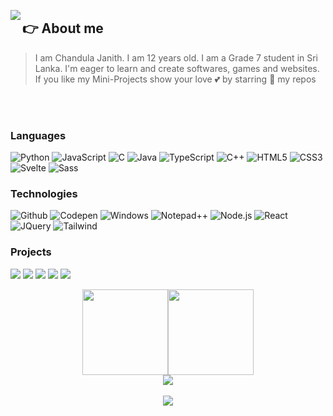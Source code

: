 <p align="right">
 <img src="https://user-images.githubusercontent.com/91379432/149498077-986fe309-7733-478d-9ae8-e42a8f856b53.gif"
<p align="left">
<h2>👉 About me</h2>
<blockquote>I am Chandula Janith. I am 12 years old. I am a Grade 7 student in Sri Lanka. I'm eager to learn and create softwares, games and websites. If you like my Mini-Projects show your love 💕 by starring 🌟 my repos</blockquote>
</p>
<br>
<br>

### Languages

![Python](https://img.shields.io/badge/-Python-000?&logo=Python)
![JavaScript](https://img.shields.io/badge/-JavaScript-000?&logo=JavaScript)
![C](https://img.shields.io/badge/-C-000?&logo=C)
![Java](https://img.shields.io/badge/-Java-000?&logo=Java&logoColor=007396)
![TypeScript](https://img.shields.io/badge/-TypeScript-000?&logo=TypeScript)
![C++](https://img.shields.io/badge/-C++-000?&logo=c%2b%2b&logoColor=00599C)
![HTML5](https://img.shields.io/badge/-html5-000?&logo=html5)
![CSS3](https://img.shields.io/badge/-css3-000?&logo=css3)
![Svelte](https://img.shields.io/badge/-Svelte-000?&logo=Svelte)
![Sass](https://img.shields.io/badge/-Sass-000?&logo=Sass)

### Technologies

![Github](https://img.shields.io/badge/-Github-000?&logo=Github&logoColor=F90)
![Codepen](https://img.shields.io/badge/-Codepen-000?&logo=Codepen)
![Windows](https://img.shields.io/badge/-Windows-000?&logo=Windows)
![Notepad++](https://img.shields.io/badge/-Notepad++-000?&logo=Notepadplusplus)
![Node.js](https://img.shields.io/badge/-Node.js-000?&logo=node.js)
![React](https://img.shields.io/badge/-React-000?&logo=React)
![JQuery](https://img.shields.io/badge/-JQuery-000?&logo=JQuery)
![Tailwind](https://img.shields.io/badge/-Tailwindcss-000?&logo=TailwindCSS)

### Projects

[![](https://img.shields.io/badge/-📱%20My%20Website-000)](https://github.com/RedEdge967/RedEdge967.github.io)
[![](https://img.shields.io/badge/-💻%20Macos%20Web-000)](https://github.com/RedEdge967/Macos-CSS)
[![](https://img.shields.io/badge/-🖥️%20Win11%20Web-000)](https://github.com/win11-web)
[![](https://img.shields.io/badge/-📝%20Micro%20code%20editor-000)](https://github.com/RedEdge967/micro-code-editor)
[![](https://img.shields.io/badge/-⌨️%20Keyboard%20Hero-000)](https://github.com/RedEdge967/Keyboard-Hero)

<p align="center">
<a href="https://rededge967.github.io"><img height="137px" src="https://github-readme-stats.vercel.app/api?username=RedEdge967&hide_title=true&hide_border=true&show_icons=true&count_private=true&line_height=21&text_color=000&icon_color=000&bg_color=0,ea6161,ffc64d,fffc4d,52fa5a&theme=graywhite" /><!-- wi*quL3fcV --><img height="137px" src="https://github-readme-stats.vercel.app/api/top-langs/?username=RedEdge967&hide_title=true&hide_border=true&layout=compact&langs_count=6&exclude_repo=comp426,Redventures-Movie-Quotes&text_color=000&icon_color=fff&bg_color=0,52fa5a,4dfcff,c64dff&theme=graywhite" /></a>
<br>

<img src="https://github-profile-trophy.vercel.app/?username=RedEdge967&theme=onedark&row=1&column=6">
<br>
<br>
<img src="https://komarev.com/ghpvc/?username=RedEdge967&color=red">
</p>

